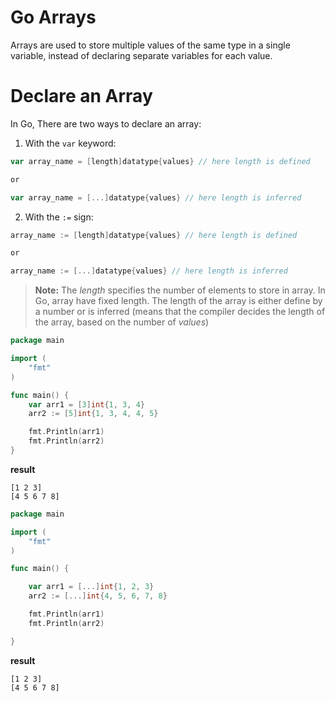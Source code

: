 # Go Arrays

Arrays are used to store multiple values of the same type in a single variable, instead of declaring separate variables for each value.

# Declare an Array

In Go, There are two ways to declare an array:

1. With the `var` keyword:

```go
var array_name = [length]datatype{values} // here length is defined

or

var array_name = [...]datatype{values} // here length is inferred
```

2. With the `:=` sign:

```go
array_name := [length]datatype{values} // here length is defined

or

array_name := [...]datatype{values} // here length is inferred
```

> **Note:** The _length_ specifies the number of elements to store in array. In Go, array have fixed length. The length of the array is either define by a number or is inferred (means that the compiler decides the length of the array, based on the number of _values_)

```go
package main

import (
	"fmt"
)

func main() {
	var arr1 = [3]int{1, 3, 4}
	arr2 := [5]int{1, 3, 4, 4, 5}

	fmt.Println(arr1)
	fmt.Println(arr2)
}

```

**result**

```
[1 2 3]
[4 5 6 7 8]
```

```go
package main

import (
	"fmt"
)

func main() {

	var arr1 = [...]int{1, 2, 3}
	arr2 := [...]int{4, 5, 6, 7, 8}

	fmt.Println(arr1)
	fmt.Println(arr2)

}
```

**result**

```
[1 2 3]
[4 5 6 7 8]
```
